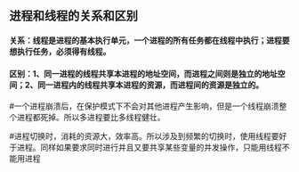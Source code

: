 ## 进程和线程的关系和区别
#### 关系：线程是进程的基本执行单元，一个进程的所有任务都在线程中执行；进程要想执行任务，必须得有线程。
#### 区别：1、同一进程的线程共享本进程的地址空间，而进程之间则是独立的地址空间；2、同一进程内的线程共享本进程的资源，而进程间的资源是独立的。

#一个进程崩溃后，在保护模式下不会对其他进程产生影响，但是一个线程崩溃整个进程都死掉。所以多进程要比多线程健壮。

#进程切换时，消耗的资源大，效率高。所以涉及到频繁的切换时，使用线程要好于进程。同样如果要求同时进行并且又要共享某些变量的并发操作，只能用线程不能用进程
